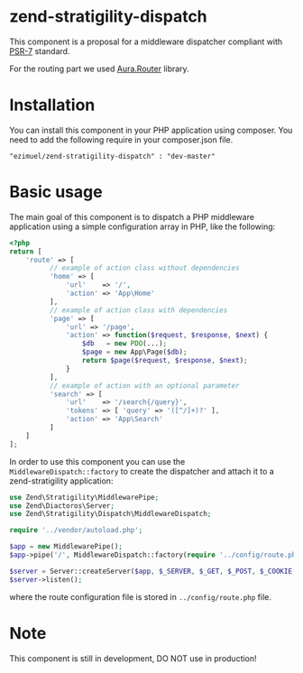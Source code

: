 # zend-stratigility-dispatch

This component is a proposal for a middleware dispatcher compliant with [PSR-7](http://www.php-fig.org/psr/psr-7/)
standard.

For the routing part we used [Aura.Router](https://github.com/auraphp/Aura.Router)
library.

Installation
============

You can install this component in your PHP application using composer. You need
to add the following require in your composer.json file.

```
"ezimuel/zend-stratigility-dispatch" : "dev-master"
```

Basic usage
===========

The main goal of this component is to dispatch a PHP middleware application using
a simple configuration array in PHP, like the following:

```php
<?php
return [
    'route' => [
          // example of action class without dependencies
          'home' => [
              'url'    => '/',
              'action' => 'App\Home'
          ],
          // example of action class with dependencies
          'page' => [
              'url' => '/page',
              'action' => function($request, $response, $next) {
                  $db   = new PDO(...);
                  $page = new App\Page($db);
                  return $page($request, $response, $next);
              }
          ],
          // example of action with an optional parameter
          'search' => [
              'url'    => '/search{/query}',
              'tokens' => [ 'query' => '([^/]+)?' ],
              'action' => 'App\Search'
          ]
    ]
];
```

In order to use this component you can use the `MiddlewareDispatch::factory` to
create the dispatcher and attach it to a zend-stratigility application:

```php
use Zend\Stratigility\MiddlewarePipe;
use Zend\Diactoros\Server;
use Zend\Stratigility\Dispatch\MiddlewareDispatch;

require '../vendor/autoload.php';

$app = new MiddlewarePipe();
$app->pipe('/', MiddlewareDispatch::factory(require '../config/route.php'));

$server = Server::createServer($app, $_SERVER, $_GET, $_POST, $_COOKIE, $_FILES);
$server->listen();
```

where the route configuration file is stored in `../config/route.php` file.

Note
====

This component is still in development, DO NOT use in production!
